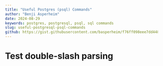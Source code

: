 ```yaml
---
title: "Useful Postgres (psql) Commands"
author: "Benji Asperheim"
date: 2024-08-29
keywords: postgres, postgresql, psql, sql commands
slug: useful-postgresql-psql-commands
github: https://gist.githubusercontent.com/basperheim/f76ff098eee7dd44896a4f1f72e393b8/raw/dabdf0ff834c633c979295d26b9341bdec55560e/postgres-postgresql-psql-essential-useful-commands.md
---
```


# Test double-slash parsing